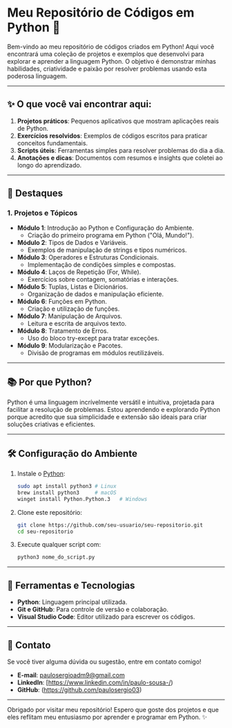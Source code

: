 # Meu Repositório de Códigos em Python 🐍

Bem-vindo ao meu repositório de códigos criados em Python!
Aqui você encontrará uma coleção de projetos e exemplos que desenvolvi para explorar e aprender a linguagem Python. O objetivo é demonstrar minhas habilidades, criatividade e paixão por resolver problemas usando esta poderosa linguagem.

---

## ✨ O que você vai encontrar aqui:

1. **Projetos práticos**: Pequenos aplicativos que mostram aplicações reais de Python.
2. **Exercícios resolvidos**: Exemplos de códigos escritos para praticar conceitos fundamentais.
3. **Scripts úteis**: Ferramentas simples para resolver problemas do dia a dia.
4. **Anotações e dicas**: Documentos com resumos e insights que coletei ao longo do aprendizado.

---

## 🎨 Destaques

### 1. **Projetos e Tópicos**
- **Módulo 1**: Introdução ao Python e Configuração do Ambiente.
  - Criação do primeiro programa em Python ("Olá, Mundo!").
- **Módulo 2**: Tipos de Dados e Variáveis.
  - Exemplos de manipulação de strings e tipos numéricos.
- **Módulo 3**: Operadores e Estruturas Condicionais.
  - Implementação de condições simples e compostas.
- **Módulo 4**: Laços de Repetição (For, While).
  - Exercícios sobre contagem, somatórias e interações.
- **Módulo 5**: Tuplas, Listas e Dicionários.
  - Organização de dados e manipulação eficiente.
- **Módulo 6**: Funções em Python.
  - Criação e utilização de funções.
- **Módulo 7**: Manipulação de Arquivos.
  - Leitura e escrita de arquivos texto.
- **Módulo 8**: Tratamento de Erros.
  - Uso do bloco try-except para tratar exceções.
- **Módulo 9**: Modularização e Pacotes.
  - Divisão de programas em módulos reutilizáveis.
---

## 📚 Por que Python?
Python é uma linguagem incrívelmente versátil e intuitiva, projetada para facilitar a resolução de problemas. Estou aprendendo e explorando Python porque acredito que sua simplicidade e extensão são ideais para criar soluções criativas e eficientes.

---

## 🛠️ Configuração do Ambiente

1. Instale o [Python](https://www.python.org/):
   ```bash
   sudo apt install python3 # Linux
   brew install python3     # macOS
   winget install Python.Python.3   # Windows
   ```

2. Clone este repositório:
   ```bash
   git clone https://github.com/seu-usuario/seu-repositorio.git
   cd seu-repositorio
   ```

3. Execute qualquer script com:
   ```bash
   python3 nome_do_script.py
   ```

---

## 🔧 Ferramentas e Tecnologias
- **Python**: Linguagem principal utilizada.
- **Git e GitHub**: Para controle de versão e colaboração.
- **Visual Studio Code**: Editor utilizado para escrever os códigos.

---

## 💌 Contato
Se você tiver alguma dúvida ou sugestão, entre em contato comigo!

- **E-mail**: paulosergioadm9@gmail.com
- **LinkedIn**: [https://www.linkedin.com/in/paulo-sousa-/)
- **GitHub**: (https://github.com/paulosergio03)

---

Obrigado por visitar meu repositório! Espero que goste dos projetos e que eles reflitam meu entusiasmo por aprender e programar em Python. ✨

